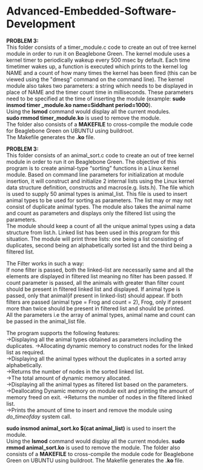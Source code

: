 # Advanced-Embedded-Software-Development

**PROBLEM 3:**  
This folder consists of a timer_module.c code to create an out of tree kernel module in order to run it on Beaglebone Green. The kernel module uses a kernel timer to periodically wakeup every 500 msec by default. Each time timetimer wakes up, a function is executed which prints to the kernel log NAME and a count of how many times the kernel has been fired (this can be viewed using the "dmesg" command on the command line). 
The kernel module also takes two parameters: a string which needs to be displayed in place of NAME and the timer count time in milliseconds. These parameters need to be specified at the time of inserting the module (example: **sudo insmod timer _module.ko name=Siddhant period=1000**).   
Using the **lsmod** command would display all the current modules.   
**sudo rmmod timer_module.ko** is used to remove the module.    
The folder also consists of a **MAKEFILE** to cross-compile the module code for Beaglebone Green on UBUNTU using buildroot.    
The Makefile generates the **.ko** file.


**PROBLEM 3:**   
This folder consists of an animal_sort.c code to create an out of tree kernel module in order to run it on Beaglebone Green. The objective of this program is to create animal-type “sorting” functions in a Linux kernel module. Based on command line parameters for initialization at module insertion, it will construct and initialize 2 internal lists using the Linux kernel data structure definition, constructs and macros(e.g. lists.h). The file which is used to supply 50 animal types is animal_list. This file is used to insert animal types to be used for sorting as parameters. The list may or may not consist of duplicate animal types. The module also takes the animal name and count as parameters and displays only the filtered list using the parameters.   
The module should keep a count of all the unique animal types using a data structure from list.h. Linked list has been used in this program for this situation. The module will print three lists: one being a list consisting of duplicates, second being an alphabetically sorted list and the third being a filtered list.
 
The Filter works in such a way:  
If none filter is passed, both the linked-list are necessarily same and all the elements are displayed in filtered list meaning no filter has been passed. If count parameter is passed, all the animals with greater than filter count should be present in filtered linked list and displayed. If animal type is passed, only that animal(if present in linked-list) should appear. If both filters are passed (animal type = Frog and count = 2), Frog, only if present more than twice should be present in filtered list and should be printed.  
All the parameters i.e the array of animal types, animal name and count can be passed in the animal_list file.  

The program supports the following features:    
->Displaying all the animal types obtained as parameters including the duplicates. 
->Allocating dynamic memory to construct nodes for the linked list as required.  
->Displaying all the animal types without the duplicates in a sorted array alphabetically.  
->Returns the number of nodes in the sorted linked list.     
->The total amount of dynamic memory allocated.  
->Displaying all the animal types as filtered list based on the parameters.  
->Deallocating Dynamic memory on module exit and printing the amount of memory freed on exit.
->Returns the number of nodes in the filtered linked list.  
->Prints the amount of time to insert and remove the module using *do_timeofday* system call.   
  
**sudo insmod animal_sort.ko $(cat animal_list)** is used to insert the module.    
Using the **lsmod** command would display all the current modules. 
**sudo rmmod animal_sort.ko** is used to remove the module. 
The folder also consists of a **MAKEFILE** to cross-compile the module code for Beaglebone Green on UBUNTU using buildroot. The Makefile generates the **.ko** file.

